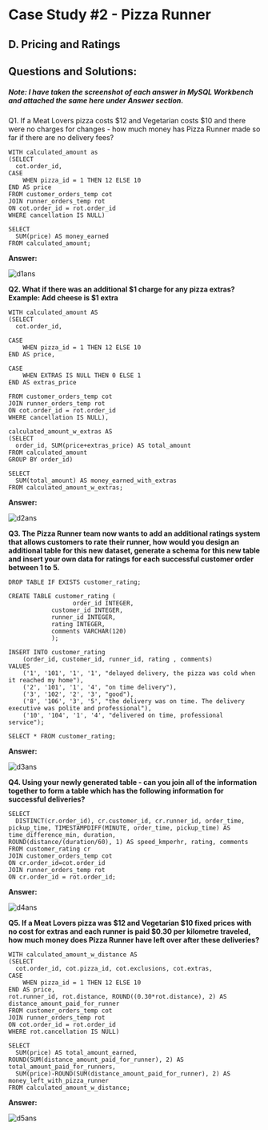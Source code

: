 # Case Study #2 - Pizza Runner

## D. Pricing and Ratings

## Questions and Solutions:

##### Note: I have taken the screenshot of each answer in MySQL Workbench and attached the same here under Answer section.

Q1. If a Meat Lovers pizza costs $12 and Vegetarian costs $10 and there were no charges for changes - how much money has Pizza Runner made so far if there are no delivery fees?

```
WITH calculated_amount as
(SELECT
  cot.order_id, 
CASE
	WHEN pizza_id = 1 THEN 12 ELSE 10 
END AS price
FROM customer_orders_temp cot  
JOIN runner_orders_temp rot
ON cot.order_id = rot.order_id
WHERE cancellation IS NULL)

SELECT
  SUM(price) AS money_earned
FROM calculated_amount;

```

**Answer:**


![d1ans](https://github.com/rakeshbangla41/8_Week_SQL_Challenge/assets/132288134/5f9fd883-2390-42c8-9559-b154f3745783)


**Q2. What if there was an additional $1 charge for any pizza extras? Example: Add cheese is $1 extra**

```
WITH calculated_amount AS
(SELECT
  cot.order_id,

CASE
	WHEN pizza_id = 1 THEN 12 ELSE 10 
END AS price,

CASE
	WHEN EXTRAS IS NULL THEN 0 ELSE 1
END AS extras_price

FROM customer_orders_temp cot  
JOIN runner_orders_temp rot
ON cot.order_id = rot.order_id
WHERE cancellation IS NULL),

calculated_amount_w_extras AS
(SELECT
  order_id, SUM(price+extras_price) AS total_amount
FROM calculated_amount
GROUP BY order_id)

SELECT
  SUM(total_amount) AS money_earned_with_extras
FROM calculated_amount_w_extras;

```

**Answer:**


![d2ans](https://github.com/rakeshbangla41/8_Week_SQL_Challenge/assets/132288134/18574b19-5cc9-4eb0-adc2-45b036fd88a8)


**Q3. The Pizza Runner team now wants to add an additional ratings system that allows customers to rate their runner, how would you design an additional table for this new dataset, 
generate a schema for this new table and insert your own data for ratings for each successful customer order between 1 to 5.**

```
DROP TABLE IF EXISTS customer_rating;

CREATE TABLE customer_rating (
			      order_id INTEGER,
            customer_id INTEGER,
            runner_id INTEGER,
            rating INTEGER,
            comments VARCHAR(120)
            );
            
INSERT INTO customer_rating 
	(order_id, customer_id, runner_id, rating , comments)
VALUES 
    ('1', '101', '1', '1', "delayed delivery, the pizza was cold when it reached my home"),
    ('2', '101', '1', '4', "on time delivery"),
    ('3', '102', '2', '3', "good"),
    ('8', '106', '3', '5', "the delivery was on time. The delivery executive was polite and professional"),
    ('10', '104', '1', '4', "delivered on time, professional service");

SELECT * FROM customer_rating;

```

**Answer:**


![d3ans](https://github.com/rakeshbangla41/8_Week_SQL_Challenge/assets/132288134/b8828030-3b69-4420-8aab-9377d954e969)


**Q4. Using your newly generated table - can you join all of the information together to form a table which has the following information for successful deliveries?**

```
SELECT 
  DISTINCT(cr.order_id), cr.customer_id, cr.runner_id, order_time, pickup_time, TIMESTAMPDIFF(MINUTE, order_time, pickup_time) AS time_difference_min, duration, 
ROUND(distance/(duration/60), 1) AS speed_kmperhr, rating, comments 
FROM customer_rating cr 
JOIN customer_orders_temp cot 
ON cr.order_id=cot.order_id 
JOIN runner_orders_temp rot 
ON cr.order_id = rot.order_id;

```

**Answer:**


![d4ans](https://github.com/rakeshbangla41/8_Week_SQL_Challenge/assets/132288134/ea947125-83d0-485a-b8eb-976080a92c78)


**Q5. If a Meat Lovers pizza was $12 and Vegetarian $10 fixed prices with no cost for extras and each runner is paid $0.30 per kilometre traveled,
how much money does Pizza Runner have left over after these deliveries?**

```
WITH calculated_amount_w_distance AS
(SELECT
  cot.order_id, cot.pizza_id, cot.exclusions, cot.extras, 
CASE
	WHEN pizza_id = 1 THEN 12 ELSE 10 
END AS price,
rot.runner_id, rot.distance, ROUND((0.30*rot.distance), 2) AS distance_amount_paid_for_runner
FROM customer_orders_temp cot 
JOIN runner_orders_temp rot
ON cot.order_id = rot.order_id
WHERE rot.cancellation IS NULL)

SELECT
  SUM(price) AS total_amount_earned, ROUND(SUM(distance_amount_paid_for_runner), 2) AS total_amount_paid_for_runners,  
  SUM(price)-ROUND(SUM(distance_amount_paid_for_runner), 2) AS money_left_with_pizza_runner
FROM calculated_amount_w_distance;

```

**Answer:**

![d5ans](https://github.com/rakeshbangla41/8_Week_SQL_Challenge/assets/132288134/70b3971b-d094-4719-be8c-c8a1ecb17ba0)














